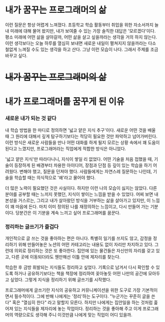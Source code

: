# 내가 꿈꾸는 프로그래머의 삶

이런 질문은 항상 어렵게 느껴졌다. 초등학교 학습 활동부터 취업을 위한 자소서까지 늘 내 미래에 대해 물어 왔지만, 내가 보여줄 수 있는 가장 솔직한 대답은 '모르겠다'이다. 평소 미래에 어떤 삶을 살아갈까, 어떤 삶을 살고 싶을까라는 생각을 거의 하지 않는다. 이런 생각보다는 오늘 하루를 열심히 보내면 새로운 내일이 펼쳐지지 않을까라는 다소 철없게 느껴질 수도 있는 생각을 하고 산다. 그냥 이런 모습이 나다. 그래서 주제를 조금 바꾸고 싶다.

# ~~내가 꿈꾸는 프로그래머의 삶~~

# 내가 프로그래머를 꿈꾸게 된 이유

### 새로운 내가 되는 것 같다

내 학습 방법을 한 마디로 정의하면 '넓고 얕은 지식 추구'이다. 새로운 어떤 것을 배울 때 그 원리에 대해서 깊게 탐구하기보다는 적당히 필요한 것만 파악하고 넘어가버린다. 이런 방식은 새로운 사람들을 만나 어떤 대화를 하게 될지 모르는 상황 속에서 꽤 도움이 된다고 느꼈지만, 프로그래머라는 직업에게 적합한 방식은 아니었다.

'넓고 얕은 지식'만 따라다니니, 지식이 쌓일 리 없었다. 어떤 기술을 처음 접했을 때, 기술이 등장하게 된 배경부터 차용한 아이디어, 장점과 단점 등 깊이 있는 학습을 하기 어려웠다. 변해야 했고, 질문을 던져야 했다. 사람들에게는 자연스레 질문하는 나인데, 기술을 학습할 때는 의식적으로 '왜'라고 물어야 했다.

더 많은 노력이 필요했던 것은 사실이다. 하지만 이런 나의 모습이 싫지는 않았다. 다른 분야를 공부할 때는 느끼지 못했던, 지식이 쌓이는 느낌을 받을 수 있었다. 어찌 보면 내 본성을 거스르는, 그리고 내가 살아왔던 방식을 거부하는 삶을 살아가고 있지만, 이 느낌이 꽤 마음에 든다. 마치 이미 정의된 나를 재정의하는 느낌이고, 다시 만들어 가는 기분이다. 당분간은 이 기분을 계속 느끼고 싶어 프로그래머를 꿈꾼다.

### 정리하는 글쓰기가 즐겁다

개인적으로 글 쓰는 것을 좋아하는 편은 아니다. 특별히 일기를 쓰지도 않고, 감정을 정리하기 위해 만들어놓은 노션의 어떤 카테고리는 내용도 없이 자리만 차지하고 있다. 그런데 의외로 정리하는 것은 또 좋아한다. 집안에 있는 물건들은 자신만의 자리를 갖고 있고, 다른 곳에 이동되더라도 웬만해선 이틀 안에 제자리를 찾는다.

학습한 후 금방 휘발되는 지식들도 정리하고 싶었다. 기록으로 남겨서 다시 확인할 수 있도록 하거나 공유하기보다는 책을 책장에 정리하여 꽂아놓듯 어떤 나만의 공간에 모아두고 싶었다. 그렇게 지식을 정리하기 위해 글쓰기를 시작했다.

프로그래머에게 글쓰기란 지식의 공유하고 커뮤니케이션을 위한 도구로 가장 기본적이면서 필수적이다. 그에 반해 나에게는 '정리'하는 도구이다. "누군가는 꾸준히 글을 쓴다" 혹은 "열심히 한다" 라고 말할지 모른다. 하지만 나에게는 집안일을 하는 것처럼 흝어져 있는 지식들을 제자리에 놓는 작업이다. 정리하는 것을 좋아해 주고 이게 프로그래머의 역량으로도 생각해 주니 이것만큼 나에게 맞는 직업이 어디 있을까.
